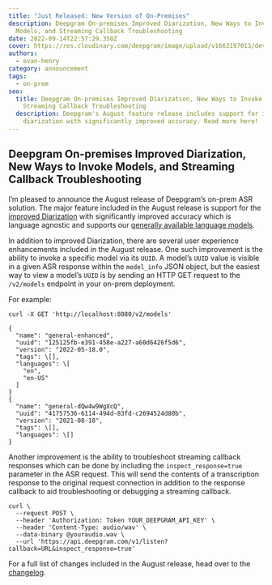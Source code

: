 ```yaml
---
title: "Just Released: New Version of On-Premises"
description: Deepgram On-premises Improved Diarization, New Ways to Invoke
  Models, and Streaming Callback Troubleshooting
date: 2022-09-14T22:57:29.350Z
cover: https://res.cloudinary.com/deepgram/image/upload/v1663197013/devrel-on-premise-release-blog_1_ejgm2u.png
authors:
  - evan-henry
category: announcement
tags:
  - on-prem
seo:
  title: Deepgram On-premises Improved Diarization, New Ways to Invoke Models, and
    Streaming Callback Troubleshooting
  description: Deepgram's August feature release includes support for improved
    diarization with significantly improved accuracy. Read more here!
---
```

## Deepgram On-premises Improved Diarization, New Ways to Invoke Models, and Streaming Callback Troubleshooting

I’m pleased to announce the August release of Deepgram’s on-prem ASR solution. The major feature included in the August release is support for the [improved Diarization](https://deepgram.com/changelog/introducing-improved-diarization/ "https\://deepgram.com/changelog/introducing-improved-diarization/") with significantly improved accuracy which is language agnostic and supports our [generally available language models](https://developers.deepgram.com/documentation/features/language/ "https\://developers.deepgram.com/documentation/features/language/").

In addition to improved Diarization, there are several user experience enhancements included in the August release. One such improvement is the ability to invoke a specific model via its `UUID`. A model’s `UUID` value is visible in a given ASR response within the `model_info` JSON object, but the easiest way to view a model’s `UUID` is by sending an HTTP GET request to the `/v2/models` endpoint in your on-prem deployment. 

For example:


```
curl -X GET 'http://localhost:8080/v2/models'

{
  "name": "general-enhanced",
  "uuid": "125125fb-e391-458e-a227-a60d6426f5d6",
  "version": "2022-05-18.0",
  "tags": \[],
  "languages": \[
    "en",
    "en-US"
  ]
}
{
  "name": "general-dQw4w9WgXcQ",
  "uuid": "41757536-6114-494d-83fd-c2694524d80b",
  "version": "2021-08-18",
  "tags": \[],
  "languages": \[]
}
```

Another improvement is the ability to troubleshoot streaming callback responses which can be done by including the `inspect_response=true` parameter in the ASR request. This will send the contents of a transcription response to the original request connection in addition to the response callback to aid troubleshooting or debugging a streaming callback.

```
curl \
  --request POST \
  --header 'Authorization: Token YOUR_DEEPGRAM_API_KEY' \
  --header 'Content-Type: audio/wav' \
  --data-binary @youraudio.wav \
  --url 'https://api.deepgram.com/v1/listen?callback=URL&inspect_response=true'
```



For a full list of changes included in the August release, head over to the [changelog](https://deepgram.com/changelog/deepgram-on-premise-release-220831/ "https\://deepgram.com/changelog/deepgram-on-premise-release-220831/").